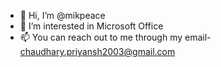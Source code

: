 - 👋 Hi, I’m @mikpeace
- 👀 I’m interested in Microsoft Office
- 📫 You can reach out to me through my email- chaudhary.priyansh2003@gmail.com
<!---
mikpeace/mikpeace is a ✨ special ✨ repository because its `README.md` (this file) appears on your GitHub profile.
You can click the Preview link to take a look at your changes.
--->
